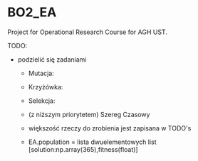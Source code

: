 # BO2_EA
Project for Operational Research Course for AGH UST. 

TODO:

- podzielić się zadaniami 
  - Mutacja:
  - Krzyżówka:
  - Selekcja:
  
  - (z niższym priorytetem) Szereg Czasowy
  
  - większość rzeczy do zrobienia jest zapisana w TODO's
  
  - EA.population = lista dwuelementowych list [solution:np.array(365),fitness(float)]



